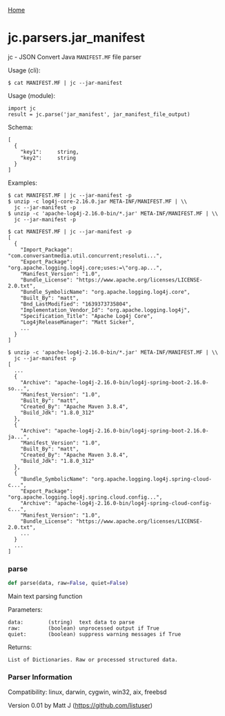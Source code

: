 [Home](https://kellyjonbrazil.github.io/jc/)
<a id="jc.parsers.jar_manifest"></a>

# jc.parsers.jar\_manifest

jc - JSON Convert Java `MANIFEST.MF` file parser

Usage (cli):

    $ cat MANIFEST.MF | jc --jar-manifest

Usage (module):

    import jc
    result = jc.parse('jar_manifest', jar_manifest_file_output)

Schema:

    [
      {
        "key1":     string,
        "key2":     string
      }
    ]

Examples:

    $ cat MANIFEST.MF | jc --jar-manifest -p
    $ unzip -c log4j-core-2.16.0.jar META-INF/MANIFEST.MF | \\
      jc --jar-manifest -p
    $ unzip -c 'apache-log4j-2.16.0-bin/*.jar' META-INF/MANIFEST.MF | \\
      jc --jar-manifest -p

    $ cat MANIFEST.MF | jc --jar-manifest -p
    [
      {
        "Import_Package": "com.conversantmedia.util.concurrent;resoluti...",
        "Export_Package": "org.apache.logging.log4j.core;uses:=\"org.ap...",
        "Manifest_Version": "1.0",
        "Bundle_License": "https://www.apache.org/licenses/LICENSE-2.0.txt",
        "Bundle_SymbolicName": "org.apache.logging.log4j.core",
        "Built_By": "matt",
        "Bnd_LastModified": "1639373735804",
        "Implementation_Vendor_Id": "org.apache.logging.log4j",
        "Specification_Title": "Apache Log4j Core",
        "Log4jReleaseManager": "Matt Sicker",
        ...
      }
    ]

    $ unzip -c 'apache-log4j-2.16.0-bin/*.jar' META-INF/MANIFEST.MF | \\
      jc --jar-manifest -p
    [
      ...
      {
        "Archive": "apache-log4j-2.16.0-bin/log4j-spring-boot-2.16.0-so...",
        "Manifest_Version": "1.0",
        "Built_By": "matt",
        "Created_By": "Apache Maven 3.8.4",
        "Build_Jdk": "1.8.0_312"
      },
      {
        "Archive": "apache-log4j-2.16.0-bin/log4j-spring-boot-2.16.0-ja...",
        "Manifest_Version": "1.0",
        "Built_By": "matt",
        "Created_By": "Apache Maven 3.8.4",
        "Build_Jdk": "1.8.0_312"
      },
      {
        "Bundle_SymbolicName": "org.apache.logging.log4j.spring-cloud-c...",
        "Export_Package": "org.apache.logging.log4j.spring.cloud.config...",
        "Archive": "apache-log4j-2.16.0-bin/log4j-spring-cloud-config-c...",
        "Manifest_Version": "1.0",
        "Bundle_License": "https://www.apache.org/licenses/LICENSE-2.0.txt",
        ...
      }
      ...
    ]

<a id="jc.parsers.jar_manifest.parse"></a>

### parse

```python
def parse(data, raw=False, quiet=False)
```

Main text parsing function

Parameters:

    data:        (string)  text data to parse
    raw:         (boolean) unprocessed output if True
    quiet:       (boolean) suppress warning messages if True

Returns:

    List of Dictionaries. Raw or processed structured data.

### Parser Information
Compatibility:  linux, darwin, cygwin, win32, aix, freebsd

Version 0.01 by Matt J (https://github.com/listuser)
